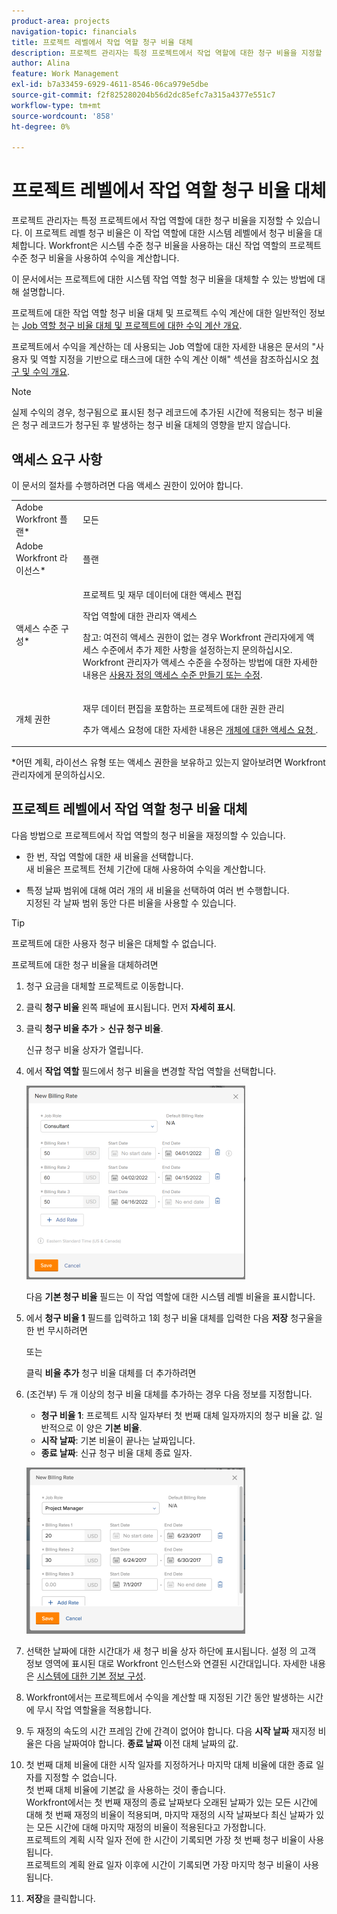 ```yaml
---
product-area: projects
navigation-topic: financials
title: 프로젝트 레벨에서 작업 역할 청구 비율 대체
description: 프로젝트 관리자는 특정 프로젝트에서 작업 역할에 대한 청구 비율을 지정할 수 있습니다. 이 프로젝트 레벨 청구 비율은 이 작업 역할에 대한 시스템 레벨에서 청구 비율을 대체합니다. Workfront은 시스템 수준 청구 비율을 사용하는 대신 작업 역할의 프로젝트 수준 청구 비율을 사용하여 수익을 계산합니다.
author: Alina
feature: Work Management
exl-id: b7a33459-6929-4611-8546-06ca979e5dbe
source-git-commit: f2f825280204b56d2dc85efc7a315a4377e551c7
workflow-type: tm+mt
source-wordcount: '858'
ht-degree: 0%

---
```


# 프로젝트 레벨에서 작업 역할 청구 비율 대체

프로젝트 관리자는 특정 프로젝트에서 작업 역할에 대한 청구 비율을 지정할 수 있습니다. 이 프로젝트 레벨 청구 비율은 이 작업 역할에 대한 시스템 레벨에서 청구 비율을 대체합니다. Workfront은 시스템 수준 청구 비율을 사용하는 대신 작업 역할의 프로젝트 수준 청구 비율을 사용하여 수익을 계산합니다.

이 문서에서는 프로젝트에 대한 시스템 작업 역할 청구 비율을 대체할 수 있는 방법에 대해 설명합니다.

프로젝트에 대한 작업 역할 청구 비율 대체 및 프로젝트 수익 계산에 대한 일반적인 정보는 [Job 역할 청구 비율 대체 및 프로젝트에 대한 수익 계산 개요](../../../manage-work/projects/project-finances/override-role-billing-rates-and-calculate-project-revenue.md).

프로젝트에서 수익을 계산하는 데 사용되는 Job 역할에 대한 자세한 내용은 문서의 &quot;사용자 및 역할 지정을 기반으로 태스크에 대한 수익 계산 이해&quot; 섹션을 참조하십시오 [청구 및 수익 개요](../../../manage-work/projects/project-finances/billing-and-revenue-overview.md).

>[!NOTE]
>
>실제 수익의 경우, 청구됨으로 표시된 청구 레코드에 추가된 시간에 적용되는 청구 비율은 청구 레코드가 청구된 후 발생하는 청구 비율 대체의 영향을 받지 않습니다.

## 액세스 요구 사항

이 문서의 절차를 수행하려면 다음 액세스 권한이 있어야 합니다.

<table style="table-layout:auto"> 
 <col> 
 <col> 
 <tbody> 
  <tr> 
   <td role="rowheader">Adobe Workfront 플랜*</td> 
   <td> <p>모든</p> </td> 
  </tr> 
  <tr> 
   <td role="rowheader">Adobe Workfront 라이선스*</td> 
   <td> <p>플랜 </p> </td> 
  </tr> 
  <tr> 
   <td role="rowheader">액세스 수준 구성*</td> 
   <td> <p>프로젝트 및 재무 데이터에 대한 액세스 편집</p> <p>작업 역할에 대한 관리자 액세스</p> <p>참고: 여전히 액세스 권한이 없는 경우 Workfront 관리자에게 액세스 수준에서 추가 제한 사항을 설정하는지 문의하십시오. Workfront 관리자가 액세스 수준을 수정하는 방법에 대한 자세한 내용은 <a href="../../../administration-and-setup/add-users/configure-and-grant-access/create-modify-access-levels.md" class="MCXref xref">사용자 정의 액세스 수준 만들기 또는 수정</a>.</p> </td> 
  </tr> 
  <tr> 
   <td role="rowheader">개체 권한</td> 
   <td> <p>재무 데이터 편집을 포함하는 프로젝트에 대한 권한 관리 </p> <p>추가 액세스 요청에 대한 자세한 내용은 <a href="../../../workfront-basics/grant-and-request-access-to-objects/request-access.md" class="MCXref xref">개체에 대한 액세스 요청 </a>.</p> </td> 
  </tr> 
 </tbody> 
</table>

&#42;어떤 계획, 라이선스 유형 또는 액세스 권한을 보유하고 있는지 알아보려면 Workfront 관리자에게 문의하십시오.

## 프로젝트 레벨에서 작업 역할 청구 비율 대체

다음 방법으로 프로젝트에서 작업 역할의 청구 비율을 재정의할 수 있습니다.

* 한 번, 작업 역할에 대한 새 비율을 선택합니다.\
   새 비율은 프로젝트 전체 기간에 대해 사용하여 수익을 계산합니다.

* 특정 날짜 범위에 대해 여러 개의 새 비율을 선택하여 여러 번 수행합니다.\
   지정된 각 날짜 범위 동안 다른 비율을 사용할 수 있습니다.

>[!TIP]
>
>프로젝트에 대한 사용자 청구 비율은 대체할 수 없습니다.

프로젝트에 대한 청구 비율을 대체하려면

1. 청구 요금을 대체할 프로젝트로 이동합니다.
1. 클릭 **청구 비율** 왼쪽 패널에 표시됩니다. 먼저 **자세히 표시**.
1. 클릭 **청구 비율 추가** > **신규 청구 비율**.

   신규 청구 비율 상자가 열립니다.

1. 에서 **작업 역할** 필드에서 청구 비율을 변경할 작업 역할을 선택합니다.

   ![](assets/override-billing-rate-on-project-nwe-350x310.png)

   다음 **기본 청구 비율** 필드는 이 작업 역할에 대한 시스템 레벨 비율을 표시합니다.

1. 에서 **청구 비율 1** 필드를 입력하고 1회 청구 비율 대체를 입력한 다음 **저장** 청구율을 한 번 무시하려면

   또는

   클릭 **비율 추가** 청구 비율 대체를 더 추가하려면

1. (조건부) 두 개 이상의 청구 비율 대체를 추가하는 경우 다음 정보를 지정합니다.

   * **청구 비율 1**: 프로젝트 시작 일자부터 첫 번째 대체 일자까지의 청구 비율 값. 일반적으로 이 양은 **기본 비율**.
   * **시작 날짜**: 기본 비율이 끝나는 날짜입니다.
   * **종료 날짜**: 신규 청구 비율 대체 종료 일자.

   ![new_billing_rate_with_adjustment_date.png](assets/new-billing-rate-with-adjustment-dates-350x266.png)

1. 선택한 날짜에 대한 시간대가 새 청구 비율 상자 하단에 표시됩니다. 설정 의 고객 정보 영역에 표시된 대로 Workfront 인스턴스와 연결된 시간대입니다. 자세한 내용은 [시스템에 대한 기본 정보 구성](../../../administration-and-setup/get-started-wf-administration/configure-basic-info.md).
1. Workfront에서는 프로젝트에서 수익을 계산할 때 지정된 기간 동안 발생하는 시간에 무시 작업 역할율을 적용합니다.
1. 두 재정의 속도의 시간 프레임 간에 간격이 없어야 합니다. 다음 **시작 날짜** 재지정 비율은 다음 날짜여야 합니다. **종료 날짜** 이전 대체 날짜의 값.

1. 첫 번째 대체 비율에 대한 시작 일자를 지정하거나 마지막 대체 비율에 대한 종료 일자를 지정할 수 없습니다.\
   첫 번째 대체 비율에 기본값 을 사용하는 것이 좋습니다.\
   Workfront에서는 첫 번째 재정의 종료 날짜보다 오래된 날짜가 있는 모든 시간에 대해 첫 번째 재정의 비율이 적용되며, 마지막 재정의 시작 날짜보다 최신 날짜가 있는 모든 시간에 대해 마지막 재정의 비율이 적용된다고 가정합니다.\
   프로젝트의 계획 시작 일자 전에 한 시간이 기록되면 가장 첫 번째 청구 비율이 사용됩니다.\
   프로젝트의 계획 완료 일자 이후에 시간이 기록되면 가장 마지막 청구 비율이 사용됩니다.

1. **저장**&#x200B;을 클릭합니다.
